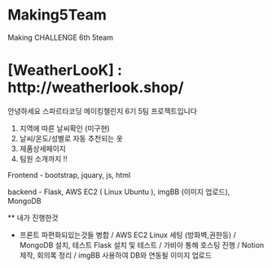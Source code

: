 # Making5Team
Making CHALLENGE 6th 5team


<h1> [WeatherLooK] : http://weatherlook.shop/ </h1>

안녕하세요
스파르타코딩 메이킹챌린지 6기 5팀 프로젝트입니다

1. 지역에 따른 날씨확인 (미구현)
2. 날씨/온도/성별로 자동 추천되는 옷 
3. 제품상세페이지
4. 팀원 소개까지 !!

Frontend - bootstrap, jquary, js, html

backend  - Flask, AWS EC2 ( Linux Ubuntu ), imgBB (이미지 업로드), MongoDB

** 내가 진행한것
 - 프론트 파편화되있는것들 병합 / AWS EC2 Linux 세팅 (방화벽,권한등) / MongoDB 설치, 테스트 
    Flask 설치 및 테스트 / 가비아 통해 호스팅 진행 
    / Notion 제작, 회의록 정리 / imgBB 사용하여 DB와 연동될 이미지 업로드
